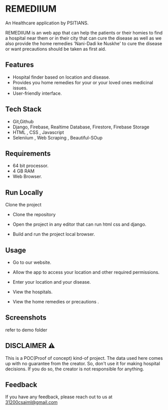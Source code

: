 # REMEDIIUM

An Healthcare application by PSITIANS.

REMEDIIUM is an web app that can help the patients or their homies to find a hospital near them or in their city that can cure the disease as well as we also provide the home remedies 'Nani-Dadi ke Nuskhe' to cure the disease or want precautions should be taken as first aid.

## Features

- Hospital finder based on location and disease.
- Provides you home remedies for your or your loved ones medicinal issues.
- User-friendly interface.

## Tech Stack
- Git,Github
- Django, Firebase, Realtime Database, Firestore, Firebase Storage
- HTML , CSS , Javascript
- Seleniium , Web Scraping , Beautiful-SOup

## Requirements
- 64 bit processor.
- 4 GB RAM
- Web Browser.

## Run Locally

Clone the project

- Clone the repository 

- Open the project in any editor that can run html css and django.

- Build and run the project local browser.


## Usage 
- Go to our website.

- Allow the app to access your location and other required permissions.

-  Enter your location and your disease.

-  View the hospitals.

-  View the home remedies or precautions .


## Screenshots
refer to demo folder 

## DISCLAIMER ⚠️
This is a POC(Proof of concept) kind-of project. The data used here comes up with no guarantee from the creator. So, don't use it for making hospital decisions. If you do so, the creator is not responsible for anything.


## Feedback

If you have any feedback, please reach out to us at 31200csaiml@gmail.com
